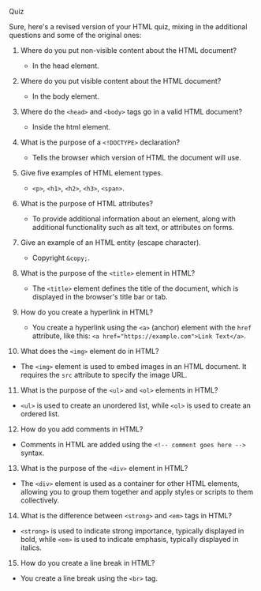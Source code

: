 Quiz

Sure, here's a revised version of your HTML quiz, mixing in the additional questions and some of the original ones:

1. Where do you put non-visible content about the HTML document?

   - In the head element.

2. Where do you put visible content about the HTML document?

   - In the body element.

3. Where do the `<head>` and `<body>` tags go in a valid HTML document?

   - Inside the html element.

4. What is the purpose of a `<!DOCTYPE>` declaration?

   - Tells the browser which version of HTML the document will use.

5. Give five examples of HTML element types.

   - `<p>`, `<h1>`, `<h2>`, `<h3>`, `<span>`.

6. What is the purpose of HTML attributes?

   - To provide additional information about an element, along with additional functionality such as alt text, or attributes on forms.

7. Give an example of an HTML entity (escape character).

   - Copyright `&copy;`.

8. What is the purpose of the `<title>` element in HTML?

   - The `<title>` element defines the title of the document, which is displayed in the browser's title bar or tab.

9. How do you create a hyperlink in HTML?

   - You create a hyperlink using the `<a>` (anchor) element with the `href` attribute, like this: `<a href="https://example.com">Link Text</a>`.

10. What does the `<img>` element do in HTML?

- The `<img>` element is used to embed images in an HTML document. It requires the `src` attribute to specify the image URL.

11. What is the purpose of the `<ul>` and `<ol>` elements in HTML?

- `<ul>` is used to create an unordered list, while `<ol>` is used to create an ordered list.

12. How do you add comments in HTML?

- Comments in HTML are added using the `<!-- comment goes here -->` syntax.

13. What is the purpose of the `<div>` element in HTML?

- The `<div>` element is used as a container for other HTML elements, allowing you to group them together and apply styles or scripts to them collectively.

14. What is the difference between `<strong>` and `<em>` tags in HTML?

- `<strong>` is used to indicate strong importance, typically displayed in bold, while `<em>` is used to indicate emphasis, typically displayed in italics.

15. How do you create a line break in HTML?

- You create a line break using the `<br>` tag.
